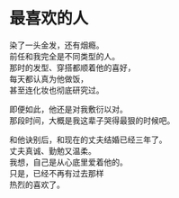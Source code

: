 # 最喜欢的人

染了一头金发，还有烟瘾。\
前任和我完全是不同类型的人。\
那时的发型、穿搭都顺着他的喜好，\
每天都认真为他做饭，\
甚至连化妆也彻底研究过。

即便如此，他还是对我敷衍以对。\
那段时间，大概是我这辈子哭得最狠的时候吧。

和他诀别后，和现在的丈夫结婚已经三年了。\
丈夫真诚、勤勉又温柔。\
我想，自己是从心底里爱着他的。\
只是，已经不再有过去那样\
热烈的喜欢了。















